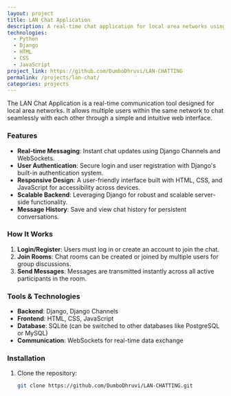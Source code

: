 ```yaml
---
layout: project
title: LAN Chat Application
description: A real-time chat application for local area networks using Django.
technologies:
  - Python
  - Django
  - HTML
  - CSS
  - JavaScript
project_link: https://github.com/DumboDhruvi/LAN-CHATTING
permalink: /projects/lan-chat/
categories: projects
---
```


The LAN Chat Application is a real-time communication tool designed for local area networks. It allows multiple users within the same network to chat seamlessly with each other through a simple and intuitive web interface.

### Features
- **Real-time Messaging**: Instant chat updates using Django Channels and WebSockets.
- **User Authentication**: Secure login and user registration with Django's built-in authentication system.
- **Responsive Design**: A user-friendly interface built with HTML, CSS, and JavaScript for accessibility across devices.
- **Scalable Backend**: Leveraging Django for robust and scalable server-side functionality.
- **Message History**: Save and view chat history for persistent conversations.

### How It Works
1. **Login/Register**: Users must log in or create an account to join the chat.
2. **Join Rooms**: Chat rooms can be created or joined by multiple users for group discussions.
3. **Send Messages**: Messages are transmitted instantly across all active participants in the room.

### Tools & Technologies
- **Backend**: Django, Django Channels
- **Frontend**: HTML, CSS, JavaScript
- **Database**: SQLite (can be switched to other databases like PostgreSQL or MySQL)
- **Communication**: WebSockets for real-time data exchange

### Installation
1. Clone the repository:
   ```bash
   git clone https://github.com/DumboDhruvi/LAN-CHATTING.git
